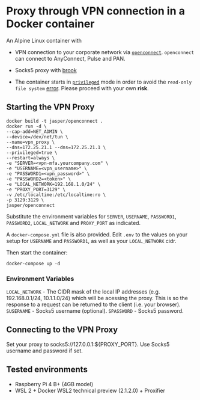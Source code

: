# Proxy through VPN connection in a Docker container
An Alpine Linux container with 

- VPN connection to your corporate network via [`openconnect`](https://github.com/openconnect). `openconnect` can connect to AnyConnect, Pulse and PAN.
- Socks5 proxy with [brook](https://github.com/txthinking/brook)

- The container starts in [`privileged`](https://docs.docker.com/engine/reference/run/#runtime-privilege-and-linux-capabilities) mode in order to avoid the `read-only file system` [error](https://serverfault.com/questions/878443/when-running-vpnc-in-docker-get-cannot-open-proc-sys-net-ipv4-route-flush). Please proceed with your own **risk**.

## Starting the VPN Proxy

```Shell
docker build -t jasper/openconnect .
docker run -d \
--cap-add=NET_ADMIN \
--device=/dev/net/tun \
--name=vpn_proxy \
--dns=172.25.21.1 --dns=172.25.21.1 \
--privileged=true \
--restart=always \
-e "SERVER=<vpn-mfa.yourcompany.com" \
-e "USERNAME=<vpn_username>" \
-e "PASSWORD1=<vpn_password>" \
-e "PASSWORD2=<token>" \
-e "LOCAL_NETWORK=192.168.1.0/24" \
-e "PROXY_PORT=3129" \
-v /etc/localtime:/etc/localtime:ro \
-p 3129:3129 \
jasper/openconnect
```

Substitute the environment variables for `SERVER`, `USERNAME`, `PASSWORD1`, `PASSWORD2`, `LOCAL_NETWORK` and `PROXY_PORT` as indicated.

A `docker-compose.yml` file is also provided. Edit `.env` to the values on your setup for `USERNAME` and `PASSWORD1`, as well as your `LOCAL_NETWORK` cidr.

Then start the container:

```Shell
docker-compose up -d
```

### Environment Variables

`LOCAL_NETWORK` - The CIDR mask of the local IP addresses (e.g. 192.168.0.1/24, 10.1.1.0/24) which will be acessing the proxy. This is so the response to a request can be returned to the client (i.e. your browser).
`SUSERNAME` - Socks5 username (optional).
`SPASSWORD` - Socks5 password.

## Connecting to the VPN Proxy

Set your proxy to socks5://127.0.0.1:${PROXY_PORT}. Use Socks5 username and password if set.

## Tested environments
- Raspberry Pi 4 B+ (4GB model)
- WSL 2 + Docker WSL2 technical preview (2.1.2.0) + Proxifier